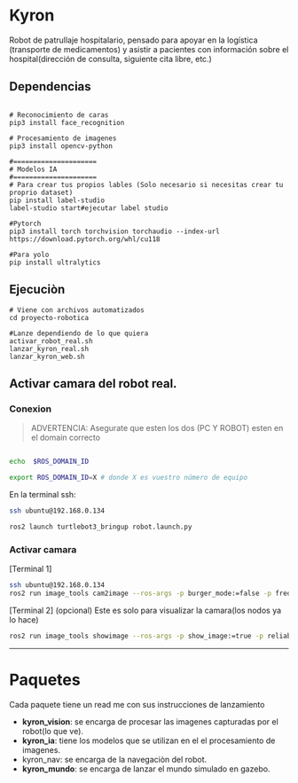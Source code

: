 # Kyron

Robot de  patrullaje hospitalario, pensado para apoyar en la logística (transporte de medicamentos) y asistir a pacientes con información sobre el hospital(dirección de consulta, siguiente cita libre, etc.)

## Dependencias

```

# Reconocimiento de caras
pip3 install face_recognition

# Procesamiento de imagenes
pip3 install opencv-python

#=====================
# Modelos IA
#=====================
# Para crear tus propios lables (Solo necesario si necesitas crear tu proprio dataset)
pip install label-studio
label-studio start#ejecutar label studio

#Pytorch
pip3 install torch torchvision torchaudio --index-url https://download.pytorch.org/whl/cu118

#Para yolo
pip install ultralytics

```

## Ejecuciòn

```
# Viene con archivos automatizados
cd proyecto-robotica

#Lanze dependiendo de lo que quiera
activar_robot_real.sh
lanzar_kyron_real.sh
lanzar_kyron_web.sh
```

## Activar camara del robot real.

### Conexion

> ADVERTENCIA:
> Asegurate que esten los dos (PC Y ROBOT) esten en el domain correcto

```bash

echo  $ROS_DOMAIN_ID

export ROS_DOMAIN_ID=X # donde X es vuestro número de equipo

```

En la terminal ssh:

```bash
ssh ubuntu@192.168.0.134

ros2 launch turtlebot3_bringup robot.launch.py
```

### Activar camara

[Terminal 1]

```bash
ssh ubuntu@192.168.0.134
ros2 run image_tools cam2image --ros-args -p burger_mode:=false -p frequency:=10.0 -p reliability:=best_effort 


```

[Terminal 2] (opcional)
Este es solo para visualizar la camara(los nodos ya lo hace)

```bash
ros2 run image_tools showimage --ros-args -p show_image:=true -p reliability:=best_effort 
```

---

# Paquetes

Cada paquete tiene un read me con sus instrucciones de lanzamiento

* **kyron_vision**: se encarga de procesar las imagenes capturadas por el robot(lo que ve).
* **kyron_ia**: tiene los modelos que se utilizan en el el procesamiento de imagenes.
* kyron_nav: se encarga de la navegaciòn del robot.
* **kyron_mundo**: se encarga  de lanzar el mundo simulado en gazebo.
